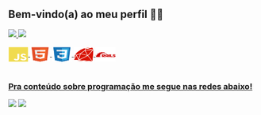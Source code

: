## Bem-vindo(a) ao meu perfil 👨‍💻

 <div>
   <a href="https://github.com/nagato94">
   <img height="180em" src="https://github-readme-stats.vercel.app/api?username=nagato94&show_icons=true&rank_icon=github&theme=chartreuse-dark&include_all_commits=true&count_private=true"/>
   <img height="180em" src="https://github-readme-stats.vercel.app/api/top-langs/?username=nagato94&layout=compact&langs_count=6&theme=chartreuse-dark"/>

</div>
<div style="display: inline_block"><br>
  <img align="center" alt="Js" height="30" width="40" src="https://raw.githubusercontent.com/devicons/devicon/master/icons/javascript/javascript-plain.svg">
  <img align="center" alt="HTML" height="30" width="40" src="https://raw.githubusercontent.com/devicons/devicon/master/icons/html5/html5-original.svg">
  <img align="center" alt="CSS" height="30" width="40" src="https://raw.githubusercontent.com/devicons/devicon/master/icons/css3/css3-original.svg">
                                                                                                                                                  <img align="center" alt="Ruby" height="30" width="40" src="https://raw.githubusercontent.com/devicons/devicon/master/icons/ruby/ruby-plain.svg">
                                                                                                                                                  
 <img align="center" alt="On Rails" height="30" width="40" src="https://github.com/devicons/devicon/blob/master/icons/rails/rails-plain-wordmark.svg">                                                                                                                                                   
</div>
 
 <br>
 
  ### Pra conteúdo sobre programação me segue nas redes abaixo!
 
<div> 
  <a href="https://instagram.com/kaique.costa94" target="_blank"><img src="https://img.shields.io/badge/-Instagram-%23E4405F?style=for-the-badge&logo=instagram&logoColor=white" target="_blank"></a>
  <a href="https://www.linkedin.com/in/kaique-costa-30ba50270/" target="_blank"><img src="https://img.shields.io/badge/-LinkedIn-%230077B5?style=for-the-badge&logo=linkedin&logoColor=white" target="_blank"></a> 
 
</div>
